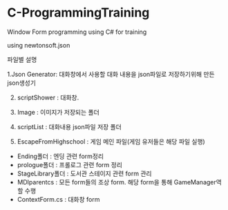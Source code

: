 # C-ProgrammingTraining
Window Form programming using C# for training

using newtonsoft.json

파일별 설명

1.Json Generator: 대화창에서 사용할 대화 내용을 json파일로 저장하기위해 만든 json생성기

2. scriptShower : 대화창.

3. Image : 이미지가 저장되는 폴더

4. scriptList : 대화내용 json파일 저장 폴더

5. EscapeFromHighschool : 게임 메인 파일(게임 유저들은 해당 파일 실행)
  - Ending폴더 : 엔딩 관련 form정리
  - prologue폴더 : 프롤로그 관련 form 정리
  - StageLibrary폴더 : 도서관 스테이지 관련 form 관리
  - MDIparentcs : 모든 form들의 조상 form. 해당 form을 통해 GameManager역할 수행
  - ContextForm.cs : 대화창 form
